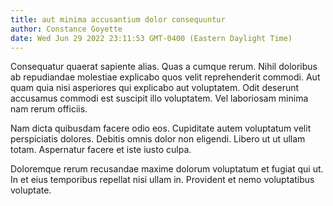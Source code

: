 ```yaml
---
title: aut minima accusantium dolor consequuntur
author: Constance Goyette
date: Wed Jun 29 2022 23:11:53 GMT-0400 (Eastern Daylight Time)
---
```

Consequatur quaerat sapiente alias. Quas a cumque rerum. Nihil doloribus ab repudiandae molestiae explicabo quos velit reprehenderit commodi. Aut quam quia nisi asperiores qui explicabo aut voluptatem. Odit deserunt accusamus commodi est suscipit illo voluptatem. Vel laboriosam minima nam rerum officiis.

 Nam dicta quibusdam facere odio eos. Cupiditate autem voluptatum velit perspiciatis dolores. Debitis omnis dolor non eligendi. Libero ut ut ullam totam. Aspernatur facere et iste iusto culpa.

 Doloremque rerum recusandae maxime dolorum voluptatum et fugiat qui ut. In et eius temporibus repellat nisi ullam in. Provident et nemo voluptatibus voluptate.